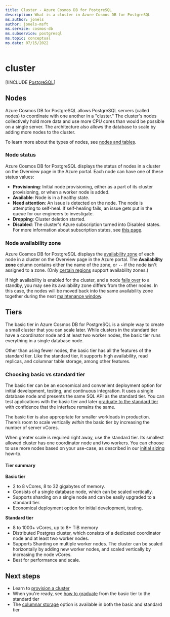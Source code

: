 ```yaml
---
title: Cluster - Azure Cosmos DB for PostgreSQL
description: What is a cluster in Azure Cosmos DB for PostgreSQL
ms.author: jonels
author: jonels-msft
ms.service: cosmos-db
ms.subservice: postgresql
ms.topic: conceptual
ms.date: 07/15/2022
---
```


# cluster

[!INCLUDE [PostgreSQL](../includes/appliesto-postgresql.md)]

## Nodes

Azure Cosmos DB for PostgreSQL allows
PostgreSQL servers (called nodes) to coordinate with one another in a "cluster."
The cluster's nodes collectively hold more data and use more CPU
cores than would be possible on a single server. The architecture also allows
the database to scale by adding more nodes to the cluster.

To learn more about the types of nodes, see [nodes and
tables](concepts-nodes.md).

### Node status

Azure Cosmos DB for PostgreSQL displays the status of nodes in a cluster on the
Overview page in the Azure portal. Each node can have one of these status
values:

* **Provisioning**: Initial node provisioning, either as a part of its cluster
  provisioning, or when a worker node is added.
* **Available**: Node is in a healthy state.
* **Need attention**: An issue is detected on the node. The node is attempting
  to self-heal. If self-healing fails, an issue gets put in the queue for our
  engineers to investigate.
* **Dropping**: Cluster deletion started.
* **Disabled**: The cluster's Azure subscription turned into Disabled
  states. For more information about subscription states, see [this
  page](../../cost-management-billing/manage/subscription-states.md).

### Node availability zone

Azure Cosmos DB for PostgreSQL displays the [availability
zone](../../availability-zones/az-overview.md#availability-zones) of each node
in a cluster on the Overview page in the Azure portal. The **Availability
zone** column contains either the name of the zone, or `--` if the node isn't
assigned to a zone. (Only [certain
regions](https://azure.microsoft.com/global-infrastructure/geographies/#geographies)
support availability zones.)

If high availability is enabled for the cluster, and a node [fails
over](concepts-high-availability.md) to a standby, you may see its availability
zone differs from the other nodes. In this case, the nodes will be moved back
into the same availability zone together during the next [maintenance
window](concepts-maintenance.md).

## Tiers

The basic tier in Azure Cosmos DB for PostgreSQL is a
simple way to create a small cluster that you can scale later. While
clusters in the standard tier have a coordinator node and at least two
worker nodes, the basic tier runs everything in a single database node.

Other than using fewer nodes, the basic tier has all the features of the
standard tier. Like the standard tier, it supports high availability, read
replicas, and columnar table storage, among other features.

### Choosing basic vs standard tier

The basic tier can be an economical and convenient deployment option for
initial development, testing, and continuous integration. It uses a single
database node and presents the same SQL API as the standard tier. You can test
applications with the basic tier and later [graduate to the standard
tier](howto-scale-grow.md#add-worker-nodes) with confidence that the
interface remains the same.

The basic tier is also appropriate for smaller workloads in production. There’s
room to scale vertically *within* the basic tier by increasing the number of
server vCores.

When greater scale is required right away, use the standard tier. Its smallest
allowed cluster has one coordinator node and two workers. You can choose
to use more nodes based on your use-case, as described in our [initial
sizing](howto-scale-initial.md) how-to.

#### Tier summary

**Basic tier**

* 2 to 8 vCores, 8 to 32 gigabytes of memory.
* Consists of a single database node, which can be scaled vertically.
* Supports sharding on a single node and can be easily upgraded to a standard tier.
* Economical deployment option for initial development, testing.

**Standard tier**

* 8 to 1000+ vCores, up to 8+ TiB memory
* Distributed Postgres cluster, which consists of a dedicated coordinator
  node and at least two worker nodes.
* Supports Sharding on multiple worker nodes. The cluster can be scaled
  horizontally by adding new worker nodes, and scaled vertically by
  increasing the node vCores.
* Best for performance and scale.

## Next steps

* Learn to [provision a cluster](quickstart-create-portal.md)
* When you're ready, see [how to graduate](howto-scale-grow.md#add-worker-nodes) from the basic tier to the standard tier
* The [columnar storage](concepts-columnar.md) option is available in both the basic and standard tier
